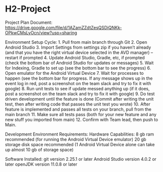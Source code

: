 # H2-Project

Project Plan Document: https://drive.google.com/file/d/1AZamZZdtZesQSDiQNKk-OPkwCMsLyOcn/view?usp=sharing

Environment Setup Cycle:
    1. Pull from main branch through Git
    2. Open Android Studio
    3. Import Settings from settings zip if you haven’t already (and that you have the right virtual device selected in the AVD manager) – restart if prompted
    4. Update Android Studio, Gradle, etc, if prompted (check the bottom bar of Android Studio for updates or messages)
    5. Wait for Indexing, Gradle to set up (see the bottom bar to see the progress)
    6. Open emulator for the Android Virtual Device
    7. Wait for processes to happen (see the bottom bar for progress. If any message shows up in the event log in red, post a screenshot on the team slack and try to fix it with google)
    8. Run unit tests to see if update messed anything up (if it does, post a screenshot on the team slack and try to fix it with google)
    9. Do test driven development until the feature is done (Commit after writing the unit test, then after writing code that passes the unit test you wrote)
    10. After feature is implemented and passes all tests on your branch, pull from the main branch
    11. Make sure all tests pass (both for your new feature and any new stuff you imported from main)
    12. Confirm with Team lead, then push to Main.

Development Environment Requirements:
Hardware Capabilities:
    8 gb ram recommended (for running the Android Virtual Device emulator)
    20 gb storage disk space recommended (1 Android Virtual Device alone can take up almost 10 gb of storage space)

Software Installed:
    git version 2.25.1 or later
    Android Studio version 4.0.2 or later
    openJDK version 11.0.8 or later